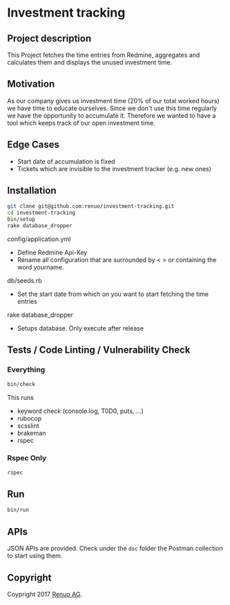 # Investment tracking

## Project description

This Project fetches the time entries from Redmine, aggregates and calculates them and displays the unused investment time.

## Motivation

As our company gives us investment time (20% of our total worked hours) we have time to educate ourselves.
Since we don't use this time regularly we have the opportunity to accumulate it.
Therefore we wanted to have a tool which keeps track of our open investment time.

## Edge Cases

* Start date of accumulation is fixed
* Tickets which are invisible to the investment tracker (e.g. new ones)

## Installation

```sh
git clone git@github.com:renuo/investment-tracking.git
cd investment-tracking
bin/setup
rake database_dropper
```

config/application.yml

* Define Redmine Api-Key
* Rename all configuration that are surrounded by < > or containing the word yourname.

db/seeds.rb

* Set the start date from which on you want to start fetching the time entries

rake database_dropper

* Setups database. Only execute after release

## Tests / Code Linting / Vulnerability Check

### Everything

```sh
bin/check
```

This runs

* keyword check (console.log, T0D0, puts, ...)
* rubocop
* scsslint
* brakeman
* rspec

### Rspec Only

```sh
rspec
```

## Run

```sh
bin/run
```

## APIs

JSON APIs are provided. Check under the `doc` folder the Postman collection to start using them.

## Copyright

Coypright 2017 [Renuo AG](https://www.renuo.ch/).

